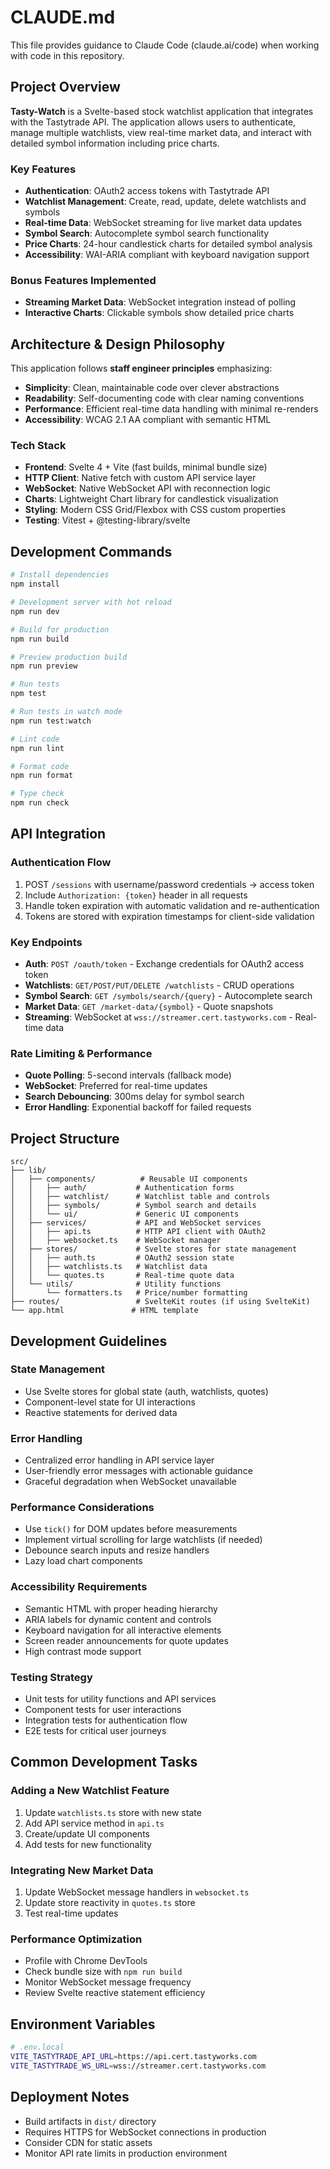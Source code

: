 # CLAUDE.md

This file provides guidance to Claude Code (claude.ai/code) when working with code in this repository.

## Project Overview

**Tasty-Watch** is a Svelte-based stock watchlist application that integrates with the Tastytrade API. The application allows users to authenticate, manage multiple watchlists, view real-time market data, and interact with detailed symbol information including price charts.

### Key Features
- **Authentication**: OAuth2 access tokens with Tastytrade API
- **Watchlist Management**: Create, read, update, delete watchlists and symbols
- **Real-time Data**: WebSocket streaming for live market data updates
- **Symbol Search**: Autocomplete symbol search functionality  
- **Price Charts**: 24-hour candlestick charts for detailed symbol analysis
- **Accessibility**: WAI-ARIA compliant with keyboard navigation support

### Bonus Features Implemented
- **Streaming Market Data**: WebSocket integration instead of polling
- **Interactive Charts**: Clickable symbols show detailed price charts

## Architecture & Design Philosophy

This application follows **staff engineer principles** emphasizing:
- **Simplicity**: Clean, maintainable code over clever abstractions
- **Readability**: Self-documenting code with clear naming conventions
- **Performance**: Efficient real-time data handling with minimal re-renders
- **Accessibility**: WCAG 2.1 AA compliant with semantic HTML

### Tech Stack
- **Frontend**: Svelte 4 + Vite (fast builds, minimal bundle size)
- **HTTP Client**: Native fetch with custom API service layer
- **WebSocket**: Native WebSocket API with reconnection logic
- **Charts**: Lightweight Chart library for candlestick visualization
- **Styling**: Modern CSS Grid/Flexbox with CSS custom properties
- **Testing**: Vitest + @testing-library/svelte

## Development Commands

```bash
# Install dependencies
npm install

# Development server with hot reload
npm run dev

# Build for production
npm run build

# Preview production build
npm run preview

# Run tests
npm test

# Run tests in watch mode
npm run test:watch

# Lint code
npm run lint

# Format code
npm run format

# Type check
npm run check
```

## API Integration

### Authentication Flow
1. POST `/sessions` with username/password credentials → access token
2. Include `Authorization: {token}` header in all requests
3. Handle token expiration with automatic validation and re-authentication
4. Tokens are stored with expiration timestamps for client-side validation

### Key Endpoints
- **Auth**: `POST /oauth/token` - Exchange credentials for OAuth2 access token
- **Watchlists**: `GET/POST/PUT/DELETE /watchlists` - CRUD operations
- **Symbol Search**: `GET /symbols/search/{query}` - Autocomplete search
- **Market Data**: `GET /market-data/{symbol}` - Quote snapshots
- **Streaming**: WebSocket at `wss://streamer.cert.tastyworks.com` - Real-time data

### Rate Limiting & Performance
- **Quote Polling**: 5-second intervals (fallback mode)
- **WebSocket**: Preferred for real-time updates
- **Search Debouncing**: 300ms delay for symbol search
- **Error Handling**: Exponential backoff for failed requests

## Project Structure

```
src/
├── lib/
│   ├── components/          # Reusable UI components
│   │   ├── auth/           # Authentication forms
│   │   ├── watchlist/      # Watchlist table and controls
│   │   ├── symbols/        # Symbol search and details
│   │   └── ui/             # Generic UI components
│   ├── services/           # API and WebSocket services
│   │   ├── api.ts          # HTTP API client with OAuth2
│   │   ├── websocket.ts    # WebSocket manager
│   ├── stores/             # Svelte stores for state management
│   │   ├── auth.ts         # OAuth2 session state
│   │   ├── watchlists.ts   # Watchlist data
│   │   └── quotes.ts       # Real-time quote data
│   └── utils/              # Utility functions
│       └── formatters.ts   # Price/number formatting
├── routes/                 # SvelteKit routes (if using SvelteKit)
└── app.html               # HTML template
```

## Development Guidelines

### State Management
- Use Svelte stores for global state (auth, watchlists, quotes)
- Component-level state for UI interactions
- Reactive statements for derived data

### Error Handling
- Centralized error handling in API service layer
- User-friendly error messages with actionable guidance
- Graceful degradation when WebSocket unavailable

### Performance Considerations
- Use `tick()` for DOM updates before measurements
- Implement virtual scrolling for large watchlists (if needed)
- Debounce search inputs and resize handlers
- Lazy load chart components

### Accessibility Requirements
- Semantic HTML with proper heading hierarchy
- ARIA labels for dynamic content and controls
- Keyboard navigation for all interactive elements
- Screen reader announcements for quote updates
- High contrast mode support

### Testing Strategy
- Unit tests for utility functions and API services
- Component tests for user interactions
- Integration tests for authentication flow
- E2E tests for critical user journeys

## Common Development Tasks

### Adding a New Watchlist Feature
1. Update `watchlists.ts` store with new state
2. Add API service method in `api.ts`
3. Create/update UI components
4. Add tests for new functionality

### Integrating New Market Data
1. Update WebSocket message handlers in `websocket.ts`
2. Update store reactivity in `quotes.ts` store
4. Test real-time updates

### Performance Optimization
- Profile with Chrome DevTools
- Check bundle size with `npm run build`
- Monitor WebSocket message frequency
- Review Svelte reactive statement efficiency

## Environment Variables

```bash
# .env.local
VITE_TASTYTRADE_API_URL=https://api.cert.tastyworks.com
VITE_TASTYTRADE_WS_URL=wss://streamer.cert.tastyworks.com
```

## Deployment Notes

- Build artifacts in `dist/` directory
- Requires HTTPS for WebSocket connections in production
- Consider CDN for static assets
- Monitor API rate limits in production environment